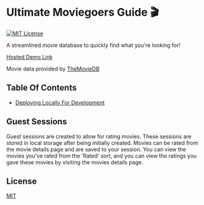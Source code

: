 # Ultimate Moviegoers Guide 🎬

[![MIT License](https://img.shields.io/github/license/alan2207/bulletproof-react)](https://github.com/alan2207/bulletproof-react/blob/master/LICENCE)

A streamlined movie database to quickly find what you're looking for!

[Hosted Demo Link](https://bdgrimes.github.io/ultimate-moviegoers-guide/)

Movie data provided by [TheMovieDB](https://www.themoviedb.org/)

## Table Of Contents

- [Deploying Locally For Development](docs/local-development.md)

## Guest Sessions

Guest sessions are created to allow for rating movies. These sessions are stored in local storage after being initially created. Movies can be rated from the movie details page and are saved to your session. You can view the movies you've rated from the 'Rated' sort, and you can view the ratings you gave these movies by visiting the movies details page.

## License

[MIT](https://choosealicense.com/licenses/mit/)
